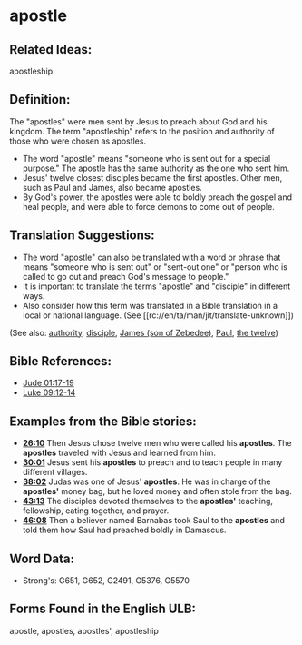 # apostle

## Related Ideas:

apostleship

## Definition:

The "apostles" were men sent by Jesus to preach about God and his kingdom. The term "apostleship" refers to the position and authority of those who were chosen as apostles.

* The word "apostle" means "someone who is sent out for a special purpose." The apostle has the same authority as the one who sent him.
* Jesus' twelve closest disciples became the first apostles. Other men, such as Paul and James, also became apostles.
* By God's power, the apostles were able to boldly preach the gospel and heal people, and were able to force demons to come out of people.

## Translation Suggestions:

* The word "apostle" can also be translated with a word or phrase that means "someone who is sent out" or "sent-out one" or "person who is called to go out and preach God's message to people."
* It is important to translate the terms "apostle" and "disciple" in different ways.
* Also consider how this term was translated in a Bible translation in a local or national language. (See [[rc://en/ta/man/jit/translate-unknown]])

(See also: [authority](../kt/authority.md), [disciple](../kt/disciple.md), [James (son of Zebedee)](../names/jamessonofzebedee.md), [Paul](../names/paul.md), [the twelve](../kt/thetwelve.md))

## Bible References:

* [Jude 01:17-19](rc://en/tn/help/jud/01/17)
* [Luke 09:12-14](rc://en/tn/help/luk/09/12)

## Examples from the Bible stories:

* __[26:10](rc://en/tn/help/obs/26/10)__ Then Jesus chose twelve men who were called his __apostles__. The __apostles__ traveled with Jesus and learned from him.
* __[30:01](rc://en/tn/help/obs/30/01)__ Jesus sent his __apostles__ to preach and to teach people in many different villages.
* __[38:02](rc://en/tn/help/obs/38/02)__ Judas was one of Jesus' __apostles__. He was in charge of the __apostles'__ money bag, but he loved money and often stole from the bag.
* __[43:13](rc://en/tn/help/obs/43/13)__ The disciples devoted themselves to the __apostles'__ teaching, fellowship, eating together, and prayer.
* __[46:08](rc://en/tn/help/obs/46/08)__ Then a believer named Barnabas took Saul to the __apostles__ and told them how Saul had preached boldly in Damascus.

## Word Data:

* Strong's: G651, G652, G2491, G5376, G5570

## Forms Found in the English ULB:

apostle, apostles, apostles', apostleship


